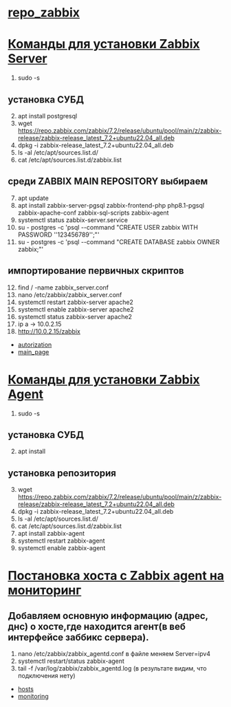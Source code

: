 # <ins>repo_zabbix</ins>

# <ins>Команды для установки Zabbix Server</ins>

1. sudo -s
## установка СУБД
2. apt install postgresql
3. wget https://repo.zabbix.com/zabbix/7.2/release/ubuntu/pool/main/z/zabbix-release/zabbix-release_latest_7.2+ubuntu22.04_all.deb
4. dpkg -i zabbix-release_latest_7.2+ubuntu22.04_all.deb
5. ls -al /etc/apt/sources.list.d/
6. cat /etc/apt/sources.list.d/zabbix.list
## среди ZABBIX MAIN REPOSITORY выбираем
7. apt update
8. apt install zabbix-server-pgsql zabbix-frontend-php php8.1-pgsql zabbix-apache-conf zabbix-sql-scripts zabbix-agent
9. systemctl status zabbix-server.service
10. su - postgres -c 'psql --command "CREATE USER zabbix WITH PASSWORD '\'123456789\'';"'
11. su - postgres -c 'psql --command "CREATE DATABASE zabbix OWNER zabbix;"'
## импортирование первичных скриптов
12. find / -name zabbix_server.conf
13. nano /etc/zabbix/zabbix_server.conf
14. systemctl restart zabbix-server apache2
15. systemctl enable zabbix-server apache2
16. systemctl status zabbix-server apache2
17. ip a -> 10.0.2.15
18.  http://10.0.2.15/zabbix
* [autorization](image/autorize.png)
* [main_page](image/first_page.png)

# <ins>Команды для установки Zabbix Agent</ins>

1. sudo -s
## установка СУБД
2. apt install
## установка репозитория
3. wget https://repo.zabbix.com/zabbix/7.2/release/ubuntu/pool/main/z/zabbix-release/zabbix-release_latest_7.2+ubuntu22.04_all.deb
4. dpkg -i zabbix-release_latest_7.2+ubuntu22.04_all.deb
5. ls -al /etc/apt/sources.list.d/
6. cat /etc/apt/sources.list.d/zabbix.list
7. apt install zabbix-agent
8. systemctl restart zabbix-agent
9. systemctl enable zabbix-agent

# <ins>Постановка хоста с Zabbix agent на мониторинг</ins>
## Добавляем основную информацию (адрес, днс) о хосте,где находится агент(в веб интерфейсе заббикс сервера).
1. nano /etc/zabbix/zabbix_agentd.conf в файле меняем Server=ipv4
2. systemctl restart/status zabbix-agent
3. tail -f /var/log/zabbix/zabbix_agentd.log (в результате видим, что подключения нету)
* [hosts](image/hosts.png)
* [monitoring](image/latest.png)
